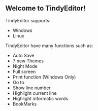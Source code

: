 ## Welcome to TindyEditor!

TindyEditor supports:
* Windows
* Linux

TindyEditor have many functions such as:

* Auto Save
* 7 new Themes
* Night Mode
* Full screen
* Print function (Windows Only)
* Go to
* Show line number
* Highlight current line
* Highlight informatic words
* BookMarks
